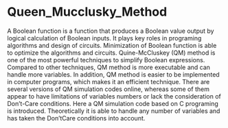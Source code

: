 # Queen_Mucclusky_Method
A Boolean function is a function that produces a Boolean value output by logical calculation of Boolean inputs. It plays key roles in programing algorithms and design of circuits. Minimization of Boolean function is able to optimize the algorithms and circuits. Quine-McCluskey (QM) method is one of the most powerful techniques to simplify Boolean expressions. Compared to other techniques, QM method is more executable and can handle more variables. In addition, QM method is easier to be implemented in computer programs, which makes it an efficient technique. There are several versions of QM simulation codes online, whereas some of them appear to have limitations of variables numbers or lack the consideration of Don’t-Care conditions. Here a QM simulation code based on C programing is introduced. Theoretically it is able to handle any number of variables and has taken the Don’tCare conditions into account.
